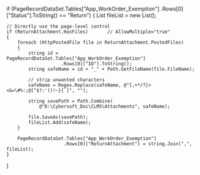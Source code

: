 if (PageRecordDataSet.Tables["App_WorkOrder_Exemption"]
                     .Rows[0]["Status"].ToString() == "Return")
{
    List<string> fileList = new List<string>();

    // Directly use the page-level control
    if (ReturnAttachment.HasFiles)       // AllowMultiple="true"
    {
        foreach (HttpPostedFile file in ReturnAttachment.PostedFiles)
        {
            string id = PageRecordDataSet.Tables["App_WorkOrder_Exemption"]
                        .Rows[0]["ID"].ToString();
            string safeName = id + "_" + Path.GetFileName(file.FileName);

            // strip unwanted characters
            safeName = Regex.Replace(safeName, @"[,+*/?|><&=\#%:;@[^$?:'()!~}{`]", "");

            string savePath = Path.Combine(
                @"D:\Cybersoft_Doc\CLMS\Attachments", safeName);

            file.SaveAs(savePath);
            fileList.Add(safeName);
        }

        PageRecordDataSet.Tables["App_WorkOrder_Exemption"]
                         .Rows[0]["ReturnAttachment"] = string.Join(",", fileList);
    }
}
